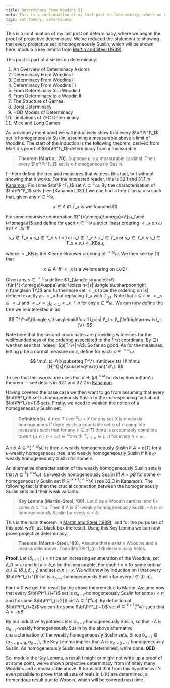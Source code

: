 ```yaml
---
title: Determinacy From Woodins II
meta: This is a continuation of my last post on determinacy, where we began the proof of projective determinacy. We've reduced the statement to showing that every projective set is homogeneously Suslin, which will be shown here, modulo a key lemma from Martin and Steel (1989).
tags: set theory, determinacy
---
```


This is a continuation of my last post on determinacy, where we began the proof of
projective determinacy. We've reduced the statement to showing that every projective
set is homogeneously Suslin, which will be shown here, modulo a key lemma from [Martin
and Steel (1989)](https://doi.org/10.2307/1990913).

This post is part of a series on determinacy:

1. <router-link to="/posts/2017-01-11-an-overview-of-determinacy-axioms">An Overview of
   Determinacy Axioms</router-link>
2. <router-link to="/posts/2017-01-25-determinacy-from-woodins-i">Determinacy From
   Woodins I</router-link>
3. Determinacy From Woodins II
4. <router-link to="/posts/2017-02-22-determinacy-from-woodins-iii">Determinacy From
   Woodins III</router-link>
5. <router-link to="/posts/2017-04-05-from-determinacy-to-a-woodin-i">From Determinacy
   to a Woodin I</router-link>
6. <router-link to="/posts/2017-05-10-from-determinacy-to-a-woodin-ii">From Determinacy
   to a Woodin II</router-link>
7. <router-link to="/posts/2017-05-24-the-structure-of-games">The Structure of
   Games</router-link>
8. <router-link to="/posts/2017-06-07-borel-determinacy">Borel
   Determinacy</router-link>
9. <router-link to="/posts/2017-06-21-hod-models-of-determinacy">HOD Models of
   Determinacy</router-link>
10. <router-link to="/posts/2017-07-14-limitations-of-zfc-determinacy">Limitations of
   ZFC Determinacy</router-link>
11. <router-link to="/posts/2018-08-02-mice-and-long-games">Mice and Long
    Games</router-link>

As previously mentioned we will inductively show that every $\bf\Pi^1\_1$ set is
homogeneously Suslin, assuming a measurable above a limit of Woodins. The start of the
induction is the following theorem, derived from Martin's proof of
$\bf\Pi^1\_1$-determinacy from a measurable.

> **Theorem (Martin, '70).** Suppose $\kappa$ is a measurable cardinal. Then every
> $\bf\Pi^1\_1$ set is $\kappa$-homogeneously Suslin.

I'll here define the tree and measures that witness this fact, but without showing that
it works. For the interested reader, this is 32.1 and 31.1 in
[Kanamori](https://doi.org/10.1007/978-3-540-88867-3). Fix some $\bf\Pi^1\_1$ set
$A\subseteq{^\omega\omega}$. By the characterisation of $\bf\Pi^1\_1$ sets (see
[Kanamori, 13.1]) we can find a tree $T$ on $\omega\times\omega$ such that, given any
$x\in{^\omega\omega}$,

$$ x\in A\text{ iff }T\_x\text{ is wellfounded.} (1) $$

Fix some recursive enumeration ${^{<\omega}\omega}=\\{s\_i\mid i<\omega\\}$ and define
for each $x\in{^\omega\omega}$ a strict linear ordering $<\_x$ on $\omega$ as $i<\_x j$
iff

$$
s\_i\notin T\_x\land s\_j\notin T\_x\land i < j\text{ or }s\_i\notin T\_x\land s\_j\in
T\_x\text{ or }s\_i\in T\_x\land s\_j\in T\_x\land s\_i<\_{\text{KB}}s\_j,
$$

where $<\_{\text{KB}}$ is the Kleene-Brouwer ordering of ${^{<\omega}\omega}$. We then
see by (1) that

$$ x\in A\text{ iff }<\_x\text{ is a wellordering on }\omega. (2) $$

Given any $s\in{^{<\omega}\omega}$ define $T_{\langle
s\rangle}:=\\{t\in{^{<\omega}\kappa}\mid \exists n<|s|:\langle s\upharpoonright
n,t\rangle\in T\\}$ and furthermore set $<\_s$ to be the ordering on $|s|$ defined
exactly as $<\_x$ but replacing $T\_x$ with $T_{\langle s\rangle}$. Note that
$s\subseteq t\Rightarrow <\_s\subseteq <\_t$ and
$<\_x=\bigcup_{n<\omega}<\_{x\upharpoonright n}$ for any $x\in{^\omega\omega}$. We can
now define the tree we're interested in as

$$
T^\*:=\\{\langle s,t\rangle\mid\forall i,j<|s|:t\_i < t\_j\leftrightarrow i<\_s j\\}.
$$

Note here that the second coordinates are providing witnesses for the wellfoundedness
of the ordering associated to the first coordinate. By (2) we then see that indeed,
$p[T^\*]=A$. So far so good. As for the measures, letting $\mu$ be a normal measure on
$\kappa$, define for each $s\in{^{<\omega}\omega}$

$$
\mu\_s:=\\{x\subseteq T^\*\_s\mid\exists H\in\mu:[H]^{|s|}\subseteq\text{ran}"x\\}.
$$

To see that this works one uses that $\kappa\rightarrow(\mu)^{<\omega}$ holds by
Rowbottom's theorem -- see details in 32.1 and 32.2 in [Kanamori](https://doi.org/10.1007/978-3-540-88867-3).

Having covered the base case we then want to go from assuming that every $\bf\Pi^1_n$
set is homogeneously Suslin to the corresponding fact about $\bf\Pi^1_{n+1}$ sets.
Firstly, we need to weaken the notion of a homogeneously Suslin set.

> **Definition(s).** A tree $T$ over $^k\omega\times X$ for any set $X$ is
> $\kappa$-weakly homogeneous if there exists a countable set $\sigma$ of
> $\kappa$-complete measures such that for any $x\in p[T]$ there is a countably
> complete towert $\langle\mu\_n\mid n<\omega\rangle\in{^\omega\sigma}$ with
> $T_{x\upharpoonright n}\in\mu\_n$ for every $n<\omega$.

A set $A\subseteq{^k({^{<\omega}\omega})}$ is then $\kappa$-weakly homogeneously Suslin
if $A=p[T]$ for a $\kappa$-weakly homogeneous tree, and weakly homogeneously Suslin if
it's $\kappa$-weakly homogeneously Suslin for some $\kappa$.

An alternative characterisation of the weakly homogeneously Suslin sets is that
$A\subseteq{^k({^{<\omega}\omega})}$ is $\kappa$-weakly homogeneously Suslin iff $A=pB$
for some $\kappa$-homogeneously Suslin set $B\subseteq{^{k+1}({^{<\omega}\omega})}$
(see 32.3 in [Kanamori](https://doi.org/10.1007/978-3-540-88867-3)). The following fact
is then the crucial connection between the homogeneously Suslin sets and their weak
variants.

> **Key Lemma (Martin-Steel, '89).** Let $\delta$ be a Woodin cardinal and fix some
> $A\subseteq{^\omega\omega}$. Then if $A$ is $\delta^+$-weakly homogeneously Suslin,
> $\lnot A$ is $\alpha$-homogeneously Suslin for every $\alpha<\delta$.

This is the main theorem in [Martin and Steel (1989)](https://doi.org/10.2307/1990913),
and for the purposes of this post we'll just black box the result. Using this Key Lemma
we can now prove projective determinacy.

> **Theorem (Martin-Steel, '89).** Assume there exist $n$ Woodins and a measurable
> above. Then $\bf\Pi^1_{n+1}$ determinacy holds.

**Proof.** Let $\langle \delta_{i+1}\mid i < n\rangle$ be an increasing enumeration of
the Woodins, set $\delta\_0:=\omega$ and let $\kappa>\delta\_n$ be the measurable. For
each $i < n$ fix some ordinal $\alpha\_i\in(\delta\_i,\delta_{i+1})$ and set
$\alpha\_n:=\kappa$. We will show by induction on $i$ that every $\bf\Pi^1_{i+1}$ set
is $\alpha_{n-i}$-homogeneously Suslin for every $i\in[0,n]$.

For $i=0$ we get the result by the above theorem due to Martin. Assume now that every
$\bf\Pi^1_{i+1}$ set is $\alpha_{n-i}$-homogeneously Suslin for some $i < n$ and fix
some $\bf\Pi^1_{i+2}$ set $A\subseteq{^k({^\omega\omega})}$. By definition of
$\bf\Pi^1_{i+2}$ we can fix some $\bf\Pi^1_{i+1}$ set
$B\subseteq{^{k+1}({^\omega\omega})}$ such that $A=\lnot pB$.

By our inductive hypothesis $B$ is $\alpha_{n-i}$-homogeneously Suslin, so that $\lnot
A$ is $\alpha_{n-i}$-weakly homogeneously Suslin by the above alternative
characterisation of the weakly homogeneously Suslin sets. Since
$\delta_{n-i}\in(\alpha_{n-(i+1)},\alpha_{n-i})$, the Key Lemma implies that $A$ is
$\alpha_{n-(i+1)}$-homogeneously Suslin. As homogeneously Suslin sets are determined,
we're done. **QED**

So, modulo the Key Lemma, a result I might or might not write up a proof of at some
point, we've shown projective determinacy from infinitely many Woodins and a measurable
above. It turns out that from this hypothesis it's even possible to prove that all sets
of reals in $L(\mathbb R)$ are determined, a tremendous result due to Woodin, which
will be covered next time.

